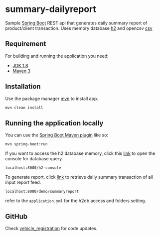 
# summary-dailyreport
Sample [Spring Boot](http://projects.spring.io/spring-boot/) REST api that generates daily summary report of product/client transaction. Uses memory database [h2](https://www.h2database.com/html/main.html) and opencsv [csv](http://opencsv.sourceforge.net/)

## Requirement
For building and running the application you need:

- [JDK 1.8](http://www.oracle.com/technetwork/java/javase/downloads/jdk8-downloads-2133151.html)
- [Maven 3](https://maven.apache.org)

## Installation
Use the package manager [mvn](https://maven.apache.org/download.cgi) to install app.
```bash
mvn clean install
```
## Running the application locally

You can use the [Spring Boot Maven plugin](https://docs.spring.io/spring-boot/docs/current/reference/html/build-tool-plugins-maven-plugin.html) like so:

```shell
mvn spring-boot:run
```

If you want to access the h2 database memory, click this [link](http://localhost:8080/h2-console) to open the console for database query. 

```shell
localhost:8080/h2-console
```

To generate report, click [link](http://localhost:8080/demo/summaryreport) to retrieve daily summary transaction of all input report feed.

```shell
localhost:8080/demo/summaryreport
```

refer to the `application.yml` for the h2db access and folders setting.


## GitHub
Check [vehicle_registration](https://github.com/orengoreng/summary-dailyreport) for code updates.




